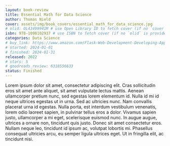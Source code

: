 ```yaml
---
layout: book-review
title: Essential Math for Data Science
author: Thomas Nield
cover: assets/img/book_covers/essential_math_for_data_science.jpg
# olid: OL43499941M # use Open Library ID to fetch cover (if no `cover` is provided)
isbn: 978-1098102937 # use ISBN to fetch cover (if no `olid` is provided, dashes are optional)
categories: Data Science
# buy_link: https://www.amazon.com/Flask-Web-Development-Developing-Applications/dp/1491991739/ref=sr_1_1?crid=3HZIUQ44RY4QQ&dib=eyJ2IjoiMSJ9.jDfgAL6FW5kPHqpyJY7MLYJImz3_nk7rOUU23wbpjZM7dfNppQpJr7UxMeUIGGA7O4Jqk2TX8m3cr-7Gld3skexfN0nke_mvLecSbbSWueSfvuX9i2f5vtl1XCjFfr7nle-u5Vuxgn57UgHGfbpKgMaizo5B_VAHzLIoeN58PMJdii-l26SdfRa_Oe92qWZETBpGrKsXw3QWANUneOnGFfQHAcEulPVWeSlg_l73ll0.oi5jlU1vKuH8qHLm3kSjrPd2vtYREGNjcuzMeLKxENc&dib_tag=se&keywords=flask+book&qid=1760080581&s=books&sprefix=flask+book%2Cstripbooks-intl-ship%2C317&sr=1-1#
# started: 2024-01-01
# finished: 2024-01-31
released: 2022
# stars: 5
# goodreads_review: 6318556633
status: Finished
---
```


Lorem ipsum dolor sit amet, consectetur adipiscing elit. Cras sollicitudin eros sit amet ante aliquet, sit amet vulputate lectus mattis. Aenean ullamcorper pretium nunc, sed egestas lorem elementum id. Nulla id mi id neque ultrices egestas ut in urna. Sed ac ultricies nunc. Nam convallis placerat urna id egestas. Nulla porta, est interdum vestibulum venenatis, lorem odio laoreet sapien, in pulvinar tellus eros a dolor. Vivamus sapien justo, ullamcorper a mi eget, scelerisque euismod nunc. In augue augue, ultrices a ornare non, tincidunt quis justo. Donec sit amet consectetur eros. Nullam neque leo, tincidunt id ipsum ac, volutpat lobortis mi. Phasellus consequat ultricies arcu, eu semper ligula ultrices eget. Ut in fringilla elit, ac tincidunt nisi.